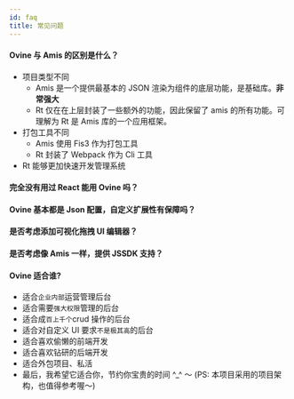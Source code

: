 ```yaml
---
id: faq
title: 常见问题
---
```


#### Ovine 与 Amis 的区别是什么？

- 项目类型不同
  - Amis 是一个提供最基本的 JSON 渲染为组件的底层功能，是基础库。**非常强大**
  - Rt 仅在在上层封装了一些额外的功能，因此保留了 amis 的所有功能。可理解为 Rt 是 Amis 库的一个应用框架。
- 打包工具不同
  - Amis 使用 Fis3 作为打包工具
  - Rt 封装了 Webpack 作为 Cli 工具
- Rt 能够更加快速开发管理系统

#### 完全没有用过 React 能用 Ovine 吗？

#### Ovine 基本都是 Json 配置，自定义扩展性有保障吗？

#### 是否考虑添加可视化拖拽 UI 编辑器？

#### 是否考虑像 Amis 一样，提供 JSSDK 支持？

#### Ovine 适合谁?

- 适合`企业内部`运营管理后台
- 适合需要`强大权限`管理的后台
- 适合成`百上千个`crud 操作的后台
- 适合对自定义 UI 要求`不是极其高`的后台
- 适合喜欢偷懒的前端开发
- 适合喜欢钻研的后端开发
- 适合外包项目、私活
- 最后，我希望它适合你，节约你宝贵的时间 ^\_^ ～ (PS: 本项目采用的项目架构，也值得参考喔～)

